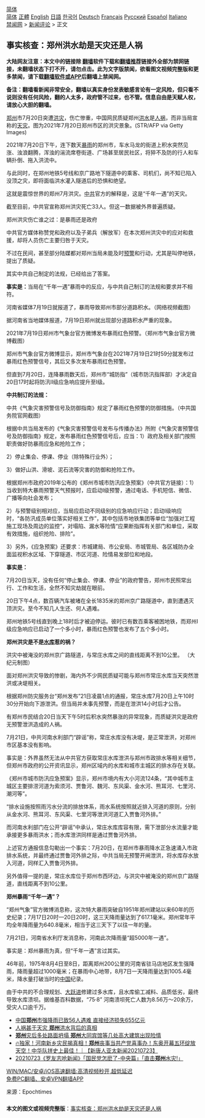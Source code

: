  <!-- 面包屑导航 --> <div class="breadcrumb"><!-- GTranslate: https://gtranslate.io/ -->  <div class="switcher notranslate">  <div class="selected">  <a href="#" onclick="return false;"> 简体</a>  </div>  <div class="option">  <a href="https://www.bannedbook.org" onclick="doGTranslate('zh-CN|zh-CN');jQuery('div.switcher div.selected a').html(jQuery(this).html());return false;" title="简体中文" class="nturl selected"> 简体</a>  <a href="https://www.bannedbook.org/zh-tw/" onclick="doGTranslate('zh-CN|zh-TW');jQuery('div.switcher div.selected a').html(jQuery(this).html());return false;" title="繁體中文" class="nturl"> 正體</a>  <a href="https://www.bannedbook.org/en/" onclick="doGTranslate('zh-CN|en');jQuery('div.switcher div.selected a').html(jQuery(this).html());return false;" title="English" class="nturl"> English</a>  <a href="https://www.bannedbook.org/ja/" onclick="doGTranslate('zh-CN|ja');jQuery('div.switcher div.selected a').html(jQuery(this).html());return false;" title="日本語" class="nturl"> 日語</a>  <a href="https://www.bannedbook.org/ko/" onclick="doGTranslate('zh-CN|ko');jQuery('div.switcher div.selected a').html(jQuery(this).html());return false;" title="한국어" class="nturl"> 한국어</a>  <a href="https://www.bannedbook.org/de/" onclick="doGTranslate('zh-CN|de');jQuery('div.switcher div.selected a').html(jQuery(this).html());return false;" title="Deutsch" class="nturl"> Deutsch</a>  <a href="https://www.bannedbook.org/fr/" onclick="doGTranslate('zh-CN|fr');jQuery('div.switcher div.selected a').html(jQuery(this).html());return false;" title="Français" class="nturl"> Français</a>  <a href="https://www.bannedbook.org/ru/" onclick="doGTranslate('zh-CN|ru');jQuery('div.switcher div.selected a').html(jQuery(this).html());return false;" title="Русский" class="nturl"> Русский</a>  <a href="https://www.bannedbook.org/es/" onclick="doGTranslate('zh-CN|es');jQuery('div.switcher div.selected a').html(jQuery(this).html());return false;" title="Español" class="nturl"> Español</a>  <a href="https://www.bannedbook.org/it/" onclick="doGTranslate('zh-CN|it');jQuery('div.switcher div.selected a').html(jQuery(this).html());return false;" title="Italiano" class="nturl"> Italiano</a>  </div>  </div>      <div class='breadcrumb-sub'><!-- Breadcrumb NavXT 6.3.0 --> <a href="https://www.bannedbook.org/" class="home">禁闻网</a> &gt; <a href="https://www.bannedbook.org/bnews/comments/" class="category">新闻评论</a> &gt; 正文</div></div><h2>事实核查：郑州洪水劫是天灾还是人祸</h2> <p class="notice"><b>大陆网友注意：本文中的链接除 <a href="https://github.com/bannedbook/fanqiang" >翻墙</a>软件下载和<a href="https://github.com/killgcd/justmysocks/blob/master/README.md">翻墙推荐</a>链接外全部为禁网链接，未翻墙状态下打不开，请勿点击。此为文字版禁闻，欲看图文视频完整版和更多禁闻，请下载<a href="https://github.com/bannedbook/fanqiang">翻墙软件或APP</a>后翻墙上禁闻网。</p><p>备注：翻墙看新闻非常安全，翻墙以真实身份发表敏感言论有一定风险，但只看不说则没有任何风险，翻的人太多，政府管不过来，也不管。信息自由是天赋人权，请放心大胆的翻墙。</b></p>  <div class="entry"> <p id="conimg"><a href="https://www.bannedbook.org/bnews/tag/%e9%83%91%e5%b7%9e/" class="st_tag internal_tag" rel="tag" title="标签 郑州 下的日志">郑州</a>市7月20日突遭<a href="https://www.bannedbook.org/bnews/tag/%e6%b4%aa%e7%81%be/" class="st_tag internal_tag" rel="tag" title="标签 洪灾 下的日志">洪灾</a>，伤亡惨重，中国网民质疑郑州<a href="https://www.bannedbook.org/bnews/tag/%e6%b4%aa%e6%b0%b4/" class="st_tag internal_tag" rel="tag" title="标签 洪水 下的日志">洪水</a>是<a href="https://www.bannedbook.org/bnews/tag/%E4%BA%BA%E7%A5%B8/" class="st_tag internal_tag" rel="tag" title="标签 人祸 下的日志">人祸</a>，而非当局宣称的<a href="https://www.bannedbook.org/bnews/tag/%E5%A4%A9%E7%81%BE/" class="st_tag internal_tag" rel="tag" title="标签 天灾 下的日志">天灾</a>。图为2021年7月20日郑州市区的洪灾景象。(STR/AFP via Getty Images)</p> <p>2021年7月20日下午，连下数天<a href="https://www.bannedbook.org/bnews/tag/%E6%9A%B4%E9%9B%A8/" class="st_tag internal_tag" rel="tag" title="标签 暴雨 下的日志">暴雨</a>的郑州市，车水马龙的街道上积水突然见涨、浊浪翻腾，浑浊的湍流席卷街道、广场甚至居民社区，将猝不及防的行人和车辆扑倒、拖入洪流中。</p> <p>与此同时，在郑州地铁5号线和京广路地下隧道中的乘客、司机们，尚不知已陷入没顶之灾，即将面临洪水灌入隧道后的恐惧和绝望。</p> <p>这就是震惊世界的郑州7月洪灾。<a href="https://www.bannedbook.org/bnews/tag/%e4%b8%ad%e5%85%b1/" class="st_tag internal_tag" rel="tag" title="标签 中共 下的日志">中共</a>官方的解释是，这是“千年一遇”的天灾。</p> <p>截至目前，中共官宣称郑州洪灾死亡33人。但这一数据被外界普遍质疑。</p> <p>郑州洪灾伤亡谁之过：是暴雨还是政府</p> <p>中共官方媒体称赞党和政府以及子弟兵（解放军）在本次郑州洪灾中的应对和救援，却将人员伤亡主要归咎于天灾。</p> <p>不过在民间，甚至部分陆媒都对郑州当局未能及时<a href="https://www.bannedbook.org/bnews/tag/%E9%A2%84%E8%AD%A6/" class="st_tag internal_tag" rel="tag" title="标签 预警 下的日志">预警</a>和行动，尤其是叫停地铁，提出了质疑。</p> <p>其实中共自己制定的法规，已经给出了答案。</p> <p><strong>事实是：</strong>当局在“千年一遇”暴雨中的反应，与中共自己制订的法规和要求并不相符。</p> <p>河南省媒体7月19日就报道了，暴雨导致郑州市部分道路积水。（网络视频截图）</p>  <p>据河南省当地媒体报道，7月19日郑州就出现部分道路积水严重的现象。</p> <p>2021年7月19日郑州市气象台官方微博发布暴雨红色预警。（郑州市气象台官方微博截图）</p> <p>郑州市气象台官方微博显示，郑州市气象台在2021年7月19日21时59分就发布过暴雨红色预警信号，其后又多次发布暴雨红色预警。</p> <p>但直到7月20日，连降暴雨数天后，郑州市“城防指”（城市防汛指挥部）才决定自20日17时起将防汛Ⅱ级应急响应提升至I级。</p> <p><strong>中共制订的法规：</strong></p> <p>中共《气象灾害预警信号及防御指南》规定了暴雨红色预警的防御措施。（中共国务院官网截图）</p> <p>根据中共当局发布的《气象灾害预警信号发布与传播办法》所附《气象灾害预警信号及防御指南》规定，发布暴雨红色预警信号后，应当：1）政府及相关部门按照职责做好防暴雨应急和抢险工作；</p> <p>2）停止集会、停课、停业（除特殊行业外）；</p> <p>3）做好山洪、滑坡、泥石流等灾害的防御和抢险工作。</p> <p>根据郑州市政府2019年公布的《郑州市城市防汛应急预案》（中共官方链接）：1）当收到特大暴雨预警天气预报时，应启动Ⅰ级预警，通过电话、手机短信、微信、广播等向社会发布；</p> <p>2）与预警级别相对应，当局应启动不同级别的应急响应行动；启动Ⅰ级响应时，“各防汛成员单位落实好相关工作”，其中包括市地铁集团等单位“加强对工程施工现场及周边的监控”，对塌陷、漏水等险情“应果断指挥有关部门和单位，采取有效措施，组织抢险、排险”。</p>  <p>3）另外，《应急预案》还要求：市城建局、市公安局、市城管局、各区城防办全面监视积水区域、下穿隧道、市区河道、险情易发部位和地段。</p> <p><strong>事实是：</strong></p> <p>7月20日当天，没有任何“停止集会、停课、停业”的政府警告，郑州市民照常出行、工作和生活，全然不知灾劫就在眼前。</p> <p>20日下午4点，数百辆汽车被堵在全长1835米的郑州京广路隧道中，直到遭遇灭顶洪灾。至今不知几人生还、何人遇难。</p> <p>郑州地铁5号线直到晚上18时后才被迫停运。彼时已有数百乘客被困地铁，而郑州I级应急响应已启动了一个多小时，暴雨红色预警也发布了五个多小时。</p> <p><strong>郑州洪灾是不是<a href="https://www.bannedbook.org/bnews/tag/%e6%b0%b4%e5%ba%93/" class="st_tag internal_tag" rel="tag" title="标签 水库 下的日志">水库</a>惹的祸？</strong></p> <p>洪灾中被淹没的郑州京广路隧道，与常庄水库之间的直线距离不到10公里。 （大纪元制图）</p> <p>面对郑州洪灾导致的惨剧，海内外不少网民质疑可能与郑州市常庄水库当天突然泄洪或决堤相关。</p> <p>根据郑州防灾服务台“郑州发布”21日凌晨1点的通报，常庄水库7月20日上午10时30分开始向下游泄洪。但当局并未事先预警，而是在泄洪14小时后才公告。</p> <p>有郑州市民结合20日当天下午5时后积水突然暴涨的异常现象，而质疑洪灾是政府无预警泄洪造成的人祸。</p> <p>7月21日，中共河南水利部门“辟谣”称，常庄水库没有决堤，是正常泄洪，对郑州市区基本没有影响。</p>  <p>事实是：外界虽然无法从中共官方获取常庄水库泄洪与郑州市政排水等相关细节，但郑州市政府的公开资讯显示，郑州区域内的水库和城市主城区的排水存在关联。</p> <p>《郑州市城市防汛应急预案》显示，郑州市境内有大小河流124条，“其中城市主城区主要排涝河道为索须河、贾鲁河、魏河、东风渠、金水河、熊耳河、七里河、潮河等”。</p> <p>“排水设施按照雨污水分流的排放体系，雨水系统按照就近排入河道的原则，分别从金水河、熊耳河、东风渠、七里河等泄洪河道汇入贾鲁河外排。”</p> <p>而河南水利部门在公开“辟谣”中承认，常庄水库库容有限，需下泄部分水流量才能承接更多暴雨洪水；而水库泄洪同样是通过贾鲁河外排。</p> <p>上述官方通报信息勾勒出一个事实：7月20日，在郑州市暴雨降水正急速涌入市政排水系统，并最终通过贾鲁河外排之际，中共当局无预警开闸泄洪，将水库存水放入河道，同样汇入贾鲁河外排。</p> <p>另外值得一提的是，常庄水库位于郑州市西环边，与洪灾中被淹没的郑州京广路隧道，直线距离不到10公里。</p> <p><strong>郑州暴雨“千年一遇”？</strong></p> <p>“郑州气象”官方微博消息称，这次特大暴雨突破自1951年郑州建站以来60年的历史纪录；7月17日20时—20日20时，这三天降雨量达到了617.1毫米。郑州常年平均全年降雨量为640.8毫米，相当于这三天下了以往一年的量。</p> <p>7月21日，河南省水利厅发消息称，河南此次降雨量“超5000年一遇”。</p> <p>事实是：郑州暴雨为真，但“千年一遇”言过其实。</p> <p>46年前，1975年8月4日至8日，距离郑州200公里的河南省驻马店地区发生强降雨，降雨量超过1000毫米；在暴雨中心地带，8月7日一天降雨量达到1005.4毫米，降水量打破当时的<span class='wp_keywordlink_affiliate'><a href="https://www.bannedbook.org/" title="中国" target="_blank">中国</a></span>纪录。</p>  <p>由于中共的不合理规划、<span class='wp_keywordlink'><a href="https://www.bannedbook.org/forum2/topic242.html" title="大跃进亲历记" target="_blank">大跃进</a></span>修建过多水库，且水库偷工减料、品质低劣，最终导致水库溃坝。据维基百科数据，“75·8” 河南溃坝死亡人数为8.56万〜20余万，受灾人口逾千万。</p> <ul class='op-related-articles' title='相关阅读'> <li><a href='https://www.bannedbook.org/bnews/ssgc/20210723/1592926.html' target='_blank'>中国<b>郑州</b>市强降雨已致56人遇难 直接经济损失655亿元</a></li> <li><a href='https://www.bannedbook.org/bnews/ssgc/20210723/1592910.html' target='_blank'>人祸甚于天灾 <b>郑州</b>洪水背后的真相</a></li> <li><a href='https://www.bannedbook.org/bnews/cbnews/20210723/1592903.html' target='_blank'><b>郑州</b>灾后多处路面坍塌 <b>郑州</b>大同宾馆等几处高大建筑出现险情</a></li> <li><a href='https://www.bannedbook.org/bnews/taiwannews/20210723/1592886.html' target='_blank'>🔥独家！河南新乡灾民揭真相！<b>郑州</b>丧事当共产党喜事办！东奥开幕五环绽放天空！中华队拼史上最佳！｜【新唐人亚太新闻20210723】</a></li> <li><a href='https://www.bannedbook.org/bnews/taiwannews/20210723/1592885.html' target='_blank'>20210723《罗友志呛新闻》「国民党怎麽了-中央篇」「直击<b>郑州</b>水灾!」</a></li> </ul> <p class="texttj"> <a href="https://github.com/bannedbook/fanqiang/wiki/V2ray%E6%9C%BA%E5%9C%BA" target="_blank">WIN/MAC/安卓/iOS高速翻墙:高清视频秒开,超低延迟</a><br/> <a href="https://github.com/bannedbook/fanqiang/wiki/%E7%A6%81%E9%97%BB%E7%BD%91%E5%AE%89%E5%8D%93%E7%BF%BB%E5%A2%99%E6%96%B0%E9%97%BBAPP" target="_blank">免费PC翻墙、安卓VPN翻墙APP</a></p><p> 来源：Epochtimes </p><a name='sharetosocial'></a>  <div style="margin-bottom:5px;padding-bottom:5px;clear:both"> <div id="archive-pix-1" class="banner-ads"> <!-- AuctionX Display platform tag START --> <div id="26318x728x90x621x_ADSLOT2" clicktrack="%%CLICK_URL_ESC%%"></div> <!-- AuctionX Display platform tag END --> </div> <div id="archive-pix-2" class="banner-ads"> <!-- AuctionX Display platform tag START --> <div id="26315x300x250x621x_ADSLOT2" clicktrack="%%CLICK_URL_ESC%%"></div> <!-- AuctionX Display platform tag END --> </div> </div>  <div id="archive-pix-1" class="banner-ads"> <!-- AuctionX Display platform tag START --> <div id="26318x728x90x621x_ADSLOT3" clicktrack="%%CLICK_URL_ESC%%"></div> <!-- AuctionX Display platform tag END --> </div> <div><b>本文的图文或视频完整版</b>：<a href='https://www.bannedbook.org/bnews/comments/20210723/1592939.html'>事实核查：郑州洪水劫是天灾还是人祸</a></div>  </div><!--END ENTRY--> 